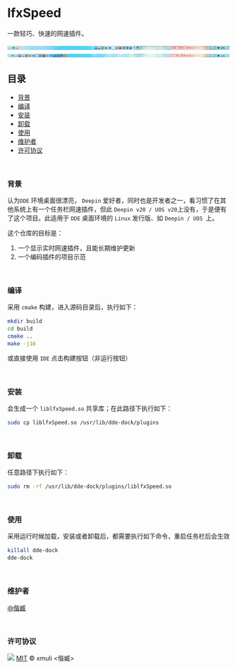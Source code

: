 # lfxSpeed
一款轻巧、快速的网速插件。



<img src="docs/images/Fashion Patterns.png" alt="Fashion Patterns" />

<img src="docs/images/Efficient Mode.png" alt="Efficient Mode" />

<br>

## 目录

- [背景](#背景)
- [编译](#编译)
- [安装](#安装)
- [卸载](#卸载)
- [使用](#使用)
- [维护者](#维护者)
- [许可协议](#许可协议)

<br>

### 背景

认为`DDE` 环境桌面很漂亮， `Deepin` 爱好者，同时也是开发者之一，看习惯了在其他系统上有一个任务栏网速插件，但此 `Deepin v20 / UOS v20`上没有，于是便有了这个项目。此适用于 `DDE` 桌面环境的 `Linux` 发行版、如 `Deepin / UOS `上。



这个仓库的目标是：

1. 一个显示实时网速插件，且能长期维护更新
2. 一个编码插件的项目示范

<br>

### 编译

采用 `cmake` 构建，进入源码目录后，执行如下：

```bash
mkdir build
cd build
cmake ..
make -j16
```

或直接使用 `IDE` 点击构建按钮（非运行按钮）

<br>

### 安装

会生成一个 `liblfxSpeed.so` 共享库；在此路径下执行如下：

```bash
sudo cp liblfxSpeed.so /usr/lib/dde-dock/plugins
```

<br>

### 卸载

任意路径下执行如下：

```bash
sudo rm -rf /usr/lib/dde-dock/plugins/liblfxSpeed.so
```

<br>

### 使用

采用运行时候加载，安装或者卸载后，都需要执行如下命令，重启任务栏后会生效

```bash
killall dde-dock
dde-dock
```

<br>

### 维护者

[@偕臧](https://github.com/xmuli)

<br>

### 许可协议

![](https://img.shields.io/github/license/xmuli/lfxSpeed)  [MIT](LICENSE) © xmuli <偕臧>

